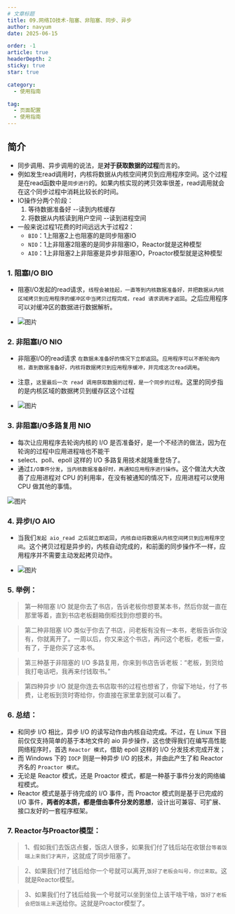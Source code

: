 ```yaml
---
# 文章标题
title: 09.网络IO技术-阻塞、非阻塞、同步、异步
author: navyum
date: 2025-06-15

order: -1
article: true
headerDepth: 2
sticky: true
star: true

category:
  - 使用指南

tag:
  - 页面配置
  - 使用指南
---
```


## 简介
* 同步调用、异步调用的说法，是**对于获取数据的过程**而言的。
* 例如发生read调用时，内核将数据从内核空间拷贝到应用程序空间。这个过程是在read函数中是`同步进行`的。如果内核实现的拷贝效率很差，read调用就会在这个同步过程中消耗比较长的时间。    
* IO操作分两个阶段：
    1. 等待数据准备好 --读到内核缓存
    1. 将数据从内核读到用户空间 --读到进程空间
* 一般来说过程1花费的时间远远大于过程2：
    * `BIO`：1上阻塞2上也阻塞的是同步阻塞IO
    * `NIO`：1上非阻塞2阻塞的是同步非阻塞IO，Reactor就是这种模型
    * `AIO`：1上非阻塞2上非阻塞是异步非阻塞IO，Proactor模型就是这种模型


### 1. 阻塞I/O  BIO
* 阻塞I/O发起的read请求，`线程会被挂起，一直等到内核数据准备好，并把数据从内核区域拷贝到应用程序的缓冲区中当拷贝过程完成，read 请求调用才返回`。之后应用程序可以对缓冲区的数据进行数据解析。

* ![图片](https://raw.staticdn.net/Navyum/imgbed/pic/IMG/8753e69bd11c7c4df01eb90209ebc0ff.png)


### 2. 非阻塞I/O  NIO
* 非阻塞I/O的read请求 `在数据未准备好的情况下立即返回`。`应用程序可以不断轮询内核，直到数据准备好，内核将数据拷贝到应用程序缓冲，并完成这次read调用`。
* 注意，`这里最后一次 read 调用获取数据的过程，是一个同步的过程`。这里的同步指的是内核区域的数据拷贝到缓存区这个过程

* ![图片](https://raw.staticdn.net/Navyum/imgbed/pic/IMG/b6b3f593e0aa5c3e8e5a62682662d2d4.png)


### 3. 非阻塞I/O多路复用  NIO
* 每次让应用程序去轮询内核的 I/O 是否准备好，是一个不经济的做法，因为在轮询的过程中应用进程啥也不能干
* select、poll、epoll 这样的 I/O 多路复用技术就隆重登场了。
* 通过`I/O事件分发`，`当内核数据准备好时，再通知应用程序进行操作`。这个做法大大改善了应用进程对 CPU 的利用率，在没有被通知的情况下，应用进程可以使用 CPU 做其他的事情。

![图片](https://raw.staticdn.net/Navyum/imgbed/pic/IMG/a61d7af0321c15ad520343578eb1444a.png)


### 4. 异步I/O  AIO
* 当我们`发起 aio_read 之后就立即返回`，`内核自动将数据从内核空间拷贝到应用程序空间`。这个拷贝过程是异步的，内核自动完成的，和前面的同步操作不一样，应用程序并不需要主动发起拷贝动作。

* ![图片](https://raw.staticdn.net/Navyum/imgbed/pic/IMG/433606a10e71cb3437619798afad7957.png)


### 5. 举例：
> 第一种阻塞 I/O 就是你去了书店，告诉老板你想要某本书，然后你就一直在那里等着，直到书店老板翻箱倒柜找到你想要的书。

> 第二种非阻塞 I/O 类似于你去了书店，问老板有没有一本书，老板告诉你没有，你就离开了。一周以后，你又来这个书店，再问这个老板，老板一查，有了，于是你买了这本书。

> 第三种基于非阻塞的 I/O 多路复用，你来到书店告诉老板：“老板，到货给我打电话吧，我再来付钱取书。”

> 第四种异步 I/O 就是你连去书店取书的过程也想省了，你留下地址，付了书费，让老板到货时寄给你，你直接在家里拿到就可以看了。


### 6. 总结：
* 和同步 I/O 相比，异步 I/O 的读写动作由内核自动完成。不过，在 Linux 下目前仅仅支持简单的基于本地文件的 aio 异步操作，这也使得我们在编写高性能网络程序时，首选 `Reactor 模式`，借助 epoll 这样的 I/O 分发技术完成开发；
* 而 Windows 下的 `IOCP` 则是一种异步 I/O 的技术，并由此产生了和 Reactor 齐名的 `Proactor 模式`。
* 无论是 Reactor 模式，还是 Proactor 模式，都是一种基于事件分发的网络编程模式。
* Reactor 模式是基于待完成的 I/O 事件，而 Proactor 模式则是基于已完成的 I/O 事件，**两者的本质，都是借由事件分发的思想**，设计出可兼容、可扩展、接口友好的一套程序框架。

### 7. Reactor与Proactor模型：
> 1、假如我们去饭店点餐，饭店人很多，如果我们付了钱后站在收银台`等着饭端上来我们才离开`，这就成了同步阻塞了。

> 2、如果我们付了钱后给你一个号就可以离开,`饭好了老板会叫号，你过来取`。这就是Reactor模型。

> 3、如果我们付了钱后给我一个号就可以坐到坐位上该干啥干啥，`饭好了老板会把饭端上来`送给你。这就是Proactor模型了。